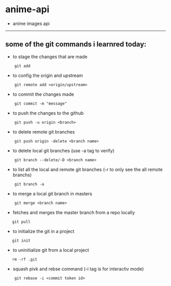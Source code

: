 # anime-api
 
- anime images api


---
## some of the git commands i learnred today:
- to stage the changes that are made
```  
    git add 
```
- to config the origin and upstream
```
    git remote add <origin/upstream>
```
- to commit the changes made
```
    git commit -m "message"
```
- to push the changes to the github
```
    git push -u origin <branch>
```

 - to delete remote git branches
     
```
    git push origin -delete <branch name>
```
- to delete local git branches  (use -a tag  to verify)
```
    git branch --delete/-D <branch name>
```
- to list all the local and remote git branches (-r to only see the all remote branchs)
``` 
    git branch -a 
```
- to merge a local git branch in masters
```
    git merge <branch name>
```
- fetches and merges the master branch from a repo locally
 ```
    git pull
```
- to initialize the git in a project
 ```
    git init
```
- to uninitialize git from a local project 
 ```
    rm -rf .git 
```
- squash pivk and rebse command (-i tag is for interactiv mode)
```
    git rebase -i <commit token id>
```